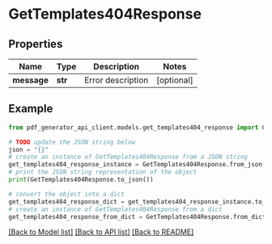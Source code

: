 # GetTemplates404Response


## Properties

Name | Type | Description | Notes
------------ | ------------- | ------------- | -------------
**message** | **str** | Error description | [optional] 

## Example

```python
from pdf_generator_api_client.models.get_templates404_response import GetTemplates404Response

# TODO update the JSON string below
json = "{}"
# create an instance of GetTemplates404Response from a JSON string
get_templates404_response_instance = GetTemplates404Response.from_json(json)
# print the JSON string representation of the object
print(GetTemplates404Response.to_json())

# convert the object into a dict
get_templates404_response_dict = get_templates404_response_instance.to_dict()
# create an instance of GetTemplates404Response from a dict
get_templates404_response_from_dict = GetTemplates404Response.from_dict(get_templates404_response_dict)
```
[[Back to Model list]](../README.md#documentation-for-models) [[Back to API list]](../README.md#documentation-for-api-endpoints) [[Back to README]](../README.md)


